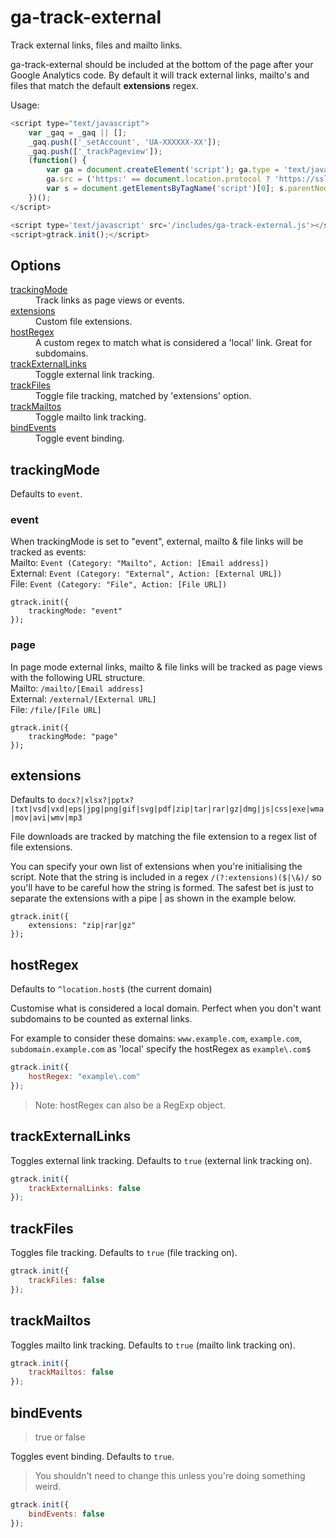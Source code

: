 ga-track-external
=================

Track external links, files and mailto links.

ga-track-external should be included at the bottom of the page after your Google Analytics code. By default it will track external links, mailto's and files that match the default **extensions** regex.

Usage:
```javascript
<script type="text/javascript">
    var _gaq = _gaq || [];
    _gaq.push(['_setAccount', 'UA-XXXXXX-XX']);
    _gaq.push(['_trackPageview']);
    (function() {
        var ga = document.createElement('script'); ga.type = 'text/javascript'; ga.async = true;
        ga.src = ('https:' == document.location.protocol ? 'https://ssl' : 'http://www') + '.google-analytics.com/ga.js';
        var s = document.getElementsByTagName('script')[0]; s.parentNode.insertBefore(ga, s);
    })();
</script>

<script type='text/javascript' src='/includes/ga-track-external.js'></script>
<script>gtrack.init();</script>

```

## Options

<dl>
  <dt><a href='#trackingmode'>trackingMode</a></dt>
  <dd>Track links as page views or events.</dd>
  <dt><a href='#extensions'>extensions</a></dt>
  <dd>Custom file extensions.</dd>  
  <dt><a href='#hostregex'>hostRegex</a></dt>
  <dd>A custom regex to match what is considered a 'local' link. Great for subdomains.</dd>  
  <dt><a href='#trackexternallinks'>trackExternalLinks</a></dt>
  <dd>Toggle external link tracking.</dd>
  <dt><a href='#trackfiles'>trackFiles</a></dt>
  <dd>Toggle file tracking, matched by 'extensions' option.</dd>  
  <dt><a href='#trackmailtos'>trackMailtos</a></dt>
  <dd>Toggle mailto link tracking.</dd>
  <dt><a href='#bindevents'>bindEvents</a></dt>
  <dd>Toggle event binding.</dd>  
</dl>

## trackingMode

Defaults to ```event```.

### event
When trackingMode is set to "event", external, mailto & file links will be tracked as events:  
Mailto: ```Event (Category: "Mailto", Action: [Email address])```  
External: ```Event (Category: "External", Action: [External URL])```  
File: ```Event (Category: "File", Action: [File URL])```

```
gtrack.init({
    trackingMode: "event"
});
```

### page
In page mode external links, mailto & file links will be tracked as page views with the following URL structure.  
Mailto: ```/mailto/[Email address]```  
External: ```/external/[External URL]```  
File: ```/file/[File URL]```

```
gtrack.init({
    trackingMode: "page"
});
```

## extensions

Defaults to ```docx?|xlsx?|pptx?|txt|vsd|vxd|eps|jpg|png|gif|svg|pdf|zip|tar|rar|gz|dmg|js|css|exe|wma|mov|avi|wmv|mp3```

File downloads are tracked by matching the file extension to a regex list of file extensions.

You can specify your own list of extensions when you're initialising the script. Note that the string is included
in a regex ```/(?:extensions)($|\&)/``` so you'll have to be careful how the string is formed. The safest bet is just to separate the extensions with a pipe | as shown in the example below.
```
gtrack.init({
    extensions: "zip|rar|gz"
});
```

## hostRegex
Defaults to ```^location.host$``` (the current domain)

Customise what is considered a local domain. Perfect when you don't want subdomains to be counted as external links.

For example to consider these domains: ```www.example.com```, ```example.com```, ```subdomain.example.com``` as 'local' specify the hostRegex as ```example\.com$```

```javascript
gtrack.init({
    hostRegex: "example\.com"
});
```
> Note: hostRegex can also be a RegExp object.

## trackExternalLinks
Toggles external link tracking. Defaults to ```true``` (external link tracking on).

```javascript
gtrack.init({
    trackExternalLinks: false
});
```

## trackFiles
Toggles file tracking. Defaults to ```true``` (file tracking on).

```javascript
gtrack.init({
    trackFiles: false
});
```

## trackMailtos
Toggles mailto link tracking. Defaults to ```true``` (mailto link tracking on).

```javascript
gtrack.init({
    trackMailtos: false
});
```

## bindEvents
> true or false

Toggles event binding. Defaults to ```true```.

> You shouldn't need to change this unless you're doing something weird.

```javascript
gtrack.init({
    bindEvents: false
});
```
